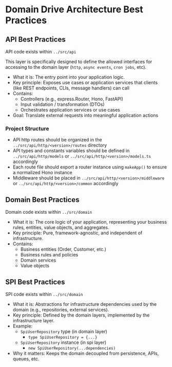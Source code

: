 # Domain Drive Architecture Best Practices

## API Best Practices

API code exists within `../src/api`

This layer is specifically designed to define the allowed interfaces for accessing to the domain layer (`http`, `async events`, `cron jobs`, etc).

- What it is: The entry point into your application logic.
- Key principle: Exposes use cases or application services that clients (like REST endpoints, CLIs, message handlers) can call
- Contains:
  - Controllers (e.g., express.Router, Hono, FastAPI)
  - Input validation / transformation (DTOs)
  - Orchestrates application services or use cases
- Goal: Translate external requests into meaningful application actions

### Project Structure

- API http routes should be organized in the `../src/api/http/<version>/routes` directory
- API types and constants variables should be defined in `../src/api/http/models` or `../src/api/http/<version>/models.ts` accordingly
- Each route file should export a router instance using `makeApp()` to ensure a normalized Hono instance
- Middleware should be placed in `../src/api/http/<version>/middleware` or `../src/api/http/<version>/common` accordingly

## Domain Best Practices

Domain code exists within `../src/domain`

- What it is: The core logic of your application, representing your business rules, entities, value objects, and aggregates.
- Key principle: Pure, framework-agnostic, and independent of infrastructure.
- Contains:
  - Business entities (Order, Customer, etc.)
  - Business rules and policies
  - Domain services
  - Value objects

## SPI Best Practices

SPI code exists within `../src/domain`

- What it is: Abstractions for infrastructure dependencies used by the domain (e.g., repositories, external services).
- Key principle: Defined by the domain layers, implemented by the infrastructure layer.
- Example:
  - `SpiUserRepository` type (in domain layer)
    - `type SpiUserRepository = {...}`
  - `SpiUserRepository` instance (in spi layer)
    - `new SpiUserRepository(...dependencies)`
- Why it matters: Keeps the domain decoupled from persistence, APIs, queues, etc.

